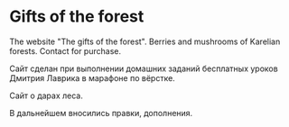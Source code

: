 <h1>Gifts of the forest</h1>
<p>The website "The gifts of the forest". Berries and mushrooms of Karelian forests. Contact for purchase.</p>
<p>Сайт сделан при выполнении домашних заданий бесплатных уроков Дмитрия Лаврика в марафоне по вёрстке.</p>
<p>Сайт о дарах леса.</p>
<p>В дальнейшем вносились правки, дополнения.</p>
